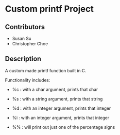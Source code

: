 
# Custom printf Project

## Contributors

* Susan Su
* Christopher Choe

## Description

A custom made printf function built in C.

Functionality includes:

* %c : with a char argument, prints that char

* %s : with a string argument, prints that string

* %d : with an integer argument, prints that integer

* %i : with an integer argument, prints that integer

* %% : will print out just one of the percentage signs


